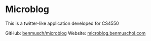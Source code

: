 # Microblog

This is a twitter-like application developed for CS4550

GitHub: [benmusch/microblog](https://github.com/benmusch/microblog)
Website: [microblog.benmuschol.com](http://microblog.benmuschol.com)
